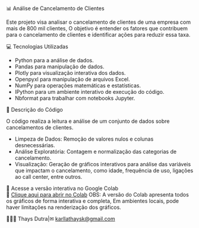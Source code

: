 📊 Análise de Cancelamento de Clientes 

 Este projeto visa analisar o cancelamento de clientes de uma empresa com mais de 800 mil clientes, 
 O objetivo é entender os fatores que contribuem para o cancelamento de clientes e identificar ações para reduzir essa taxa.

💻 Tecnologias Utilizadas

- Python para a análise de dados.
- Pandas para manipulação de dados.
- Plotly para visualização interativa dos dados.
- Openpyxl para manipulação de arquivos Excel.
- NumPy para operações matemáticas e estatísticas.
- IPython para um ambiente interativo de execução do código.
- Nbformat para trabalhar com notebooks Jupyter.

📝 Descrição do Código

 O código realiza a leitura e análise de um conjunto de dados sobre cancelamentos de clientes. 
- Limpeza de Dados: Remoção de valores nulos e colunas desnecessárias.
- Análise Exploratória: Contagem e normalização das categorias de cancelamento.
- Visualização: Geração de gráficos interativos para análise das variáveis que impactam o cancelamento,
  como idade, frequência de uso, ligações ao call center, entre outros.

🔗 Acesse a versão interativa no Google Colab  
📎 [Clique aqui para abrir no Colab](https://colab.research.google.com/drive/1x1654jlPNlRvvJfuT4j774-ShAS_8UjX?usp=sharing)
OBS: A versão do Colab apresenta todos os gráficos de forma interativa e completa,
Em ambientes locais, pode haver limitações na renderização dos gráficos.
 
👩🏻‍💻 Thays Dutra|✉︎ karllathaysk@gmail.com
